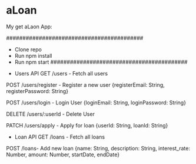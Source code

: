 # aLoan

My get aLaon App:

##########################################
* Clone repo
* Run npm install
* Run npm start
##########################################


- Users API
GET /users - Fetch all users

POST /users/register - Register a new user
{registerEmail: String, registerPassword: String}

POST /users/login - Login User 
{loginEmail: String, loginPassword: String}

DELETE  /users/:userId - Delete User

PATCH /users/apply - Apply for loan
{userId: String, loanId: String}



- Loan API
GET /loans - Fetch all loans

POST /loans- Add new loan 
{name: String, description: String, interest_rate: Number, amount: Number, startDate, endDate}
